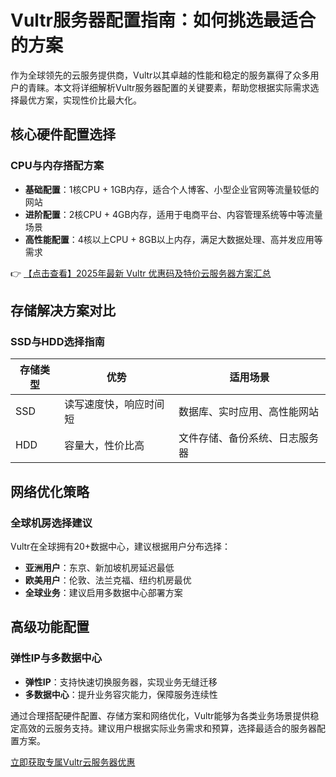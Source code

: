 # Vultr服务器配置指南：如何挑选最适合的方案

作为全球领先的云服务提供商，Vultr以其卓越的性能和稳定的服务赢得了众多用户的青睐。本文将详细解析Vultr服务器配置的关键要素，帮助您根据实际需求选择最优方案，实现性价比最大化。

## 核心硬件配置选择

### CPU与内存搭配方案
- **基础配置**：1核CPU + 1GB内存，适合个人博客、小型企业官网等流量较低的网站
- **进阶配置**：2核CPU + 4GB内存，适用于电商平台、内容管理系统等中等流量场景
- **高性能配置**：4核以上CPU + 8GB以上内存，满足大数据处理、高并发应用等需求

👉 [【点击查看】2025年最新 Vultr 优惠码及特价云服务器方案汇总](https://bit.ly/VuLtr)

## 存储解决方案对比

### SSD与HDD选择指南
| 存储类型 | 优势 | 适用场景 |
|---------|------|----------|
| SSD | 读写速度快，响应时间短 | 数据库、实时应用、高性能网站 |
| HDD | 容量大，性价比高 | 文件存储、备份系统、日志服务器 |

## 网络优化策略

### 全球机房选择建议
Vultr在全球拥有20+数据中心，建议根据用户分布选择：
- **亚洲用户**：东京、新加坡机房延迟最低
- **欧美用户**：伦敦、法兰克福、纽约机房最优
- **全球业务**：建议启用多数据中心部署方案

## 高级功能配置

### 弹性IP与多数据中心
- **弹性IP**：支持快速切换服务器，实现业务无缝迁移
- **多数据中心**：提升业务容灾能力，保障服务连续性

通过合理搭配硬件配置、存储方案和网络优化，Vultr能够为各类业务场景提供稳定高效的云服务支持。建议用户根据实际业务需求和预算，选择最适合的服务器配置方案。

[立即获取专属Vultr云服务器优惠](https://bit.ly/VuLtr)